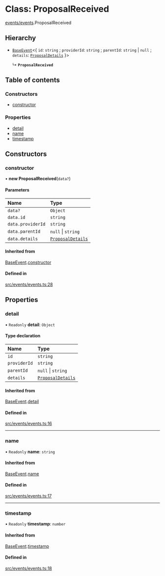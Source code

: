 # Class: ProposalReceived

[events/events](../modules/events_events).ProposalReceived

## Hierarchy

- [`BaseEvent`](events_events.BaseEvent)<{ `id`: `string` ; `providerId`: `string` ; `parentId`: `string` \| ``null`` ; `details`: [`ProposalDetails`](../interfaces/market_proposal.ProposalDetails)  }\>

  ↳ **`ProposalReceived`**

## Table of contents

### Constructors

- [constructor](events_events.ProposalReceived#constructor)

### Properties

- [detail](events_events.ProposalReceived#detail)
- [name](events_events.ProposalReceived#name)
- [timestamp](events_events.ProposalReceived#timestamp)

## Constructors

### constructor

• **new ProposalReceived**(`data?`)

#### Parameters

| Name | Type |
| :------ | :------ |
| `data?` | `Object` |
| `data.id` | `string` |
| `data.providerId` | `string` |
| `data.parentId` | ``null`` \| `string` |
| `data.details` | [`ProposalDetails`](../interfaces/market_proposal.ProposalDetails) |

#### Inherited from

[BaseEvent](events_events.BaseEvent).[constructor](events_events.BaseEvent#constructor)

#### Defined in

[src/events/events.ts:28](https://github.com/golemfactory/yajsapi/blob/7987f19/src/events/events.ts#L28)

## Properties

### detail

• `Readonly` **detail**: `Object`

#### Type declaration

| Name | Type |
| :------ | :------ |
| `id` | `string` |
| `providerId` | `string` |
| `parentId` | ``null`` \| `string` |
| `details` | [`ProposalDetails`](../interfaces/market_proposal.ProposalDetails) |

#### Inherited from

[BaseEvent](events_events.BaseEvent).[detail](events_events.BaseEvent#detail)

#### Defined in

[src/events/events.ts:16](https://github.com/golemfactory/yajsapi/blob/7987f19/src/events/events.ts#L16)

___

### name

• `Readonly` **name**: `string`

#### Inherited from

[BaseEvent](events_events.BaseEvent).[name](events_events.BaseEvent#name)

#### Defined in

[src/events/events.ts:17](https://github.com/golemfactory/yajsapi/blob/7987f19/src/events/events.ts#L17)

___

### timestamp

• `Readonly` **timestamp**: `number`

#### Inherited from

[BaseEvent](events_events.BaseEvent).[timestamp](events_events.BaseEvent#timestamp)

#### Defined in

[src/events/events.ts:18](https://github.com/golemfactory/yajsapi/blob/7987f19/src/events/events.ts#L18)
